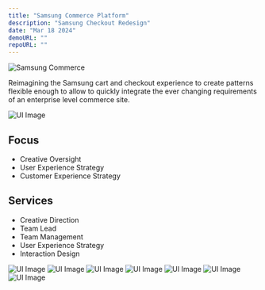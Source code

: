 ```yaml
---
title: "Samsung Commerce Platform"
description: "Samsung Checkout Redesign"
date: "Mar 18 2024"
demoURL: ""
repoURL: ""
---
```


![Samsung Commerce](../../../assets/Samsung-Commerce/Samsung-Commerce_Hero_1920x1200@2x.png)

Reimagining the Samsung cart and checkout experience to create patterns flexible enough to allow to quickly integrate the ever changing requirements of an enterprise level commerce site.

![UI Image](../../../assets/Samsung-Commerce/projectFeature_1140x767_1@2x.jpg)

## Focus

- Creative Oversight
- User Experience Strategy
- Customer Experience Strategy

## Services

- Creative Direction
- Team Lead
- Team Management
- User Experience Strategy 
- Interaction Design



![UI Image](../../../assets/Samsung-Commerce/Checkout_02.jpg)
![UI Image](../../../assets/Samsung-Commerce/Checkout_03.jpg)
![UI Image](../../../assets/Samsung-Commerce/Checkout_04.jpg)
![UI Image](../../../assets/Samsung-Commerce/Checkout_05.jpg)
![UI Image](../../../assets/Samsung-Commerce/Checkout_06.jpg)
![UI Image](../../../assets/Samsung-Commerce/Checkout_07.jpg)
![UI Image](../../../assets/Samsung-Commerce/Checkout_08.jpg)